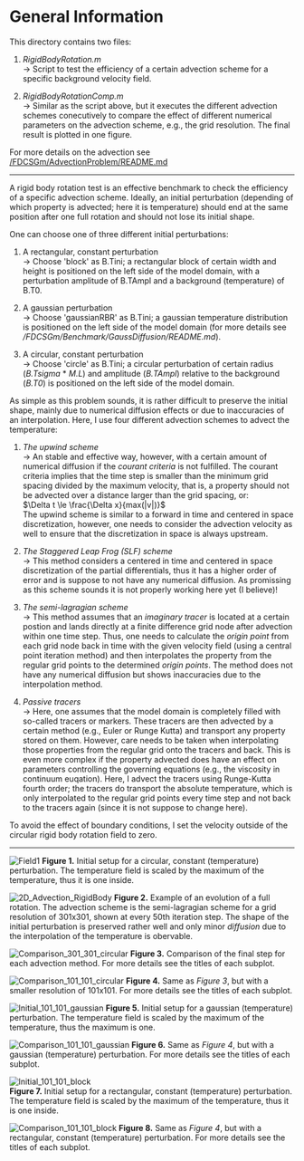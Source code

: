 # General Information

This directory contains two files: 

1. *RigidBodyRotation.m*<br>
    -> Script to test the efficiency of a certain advection scheme for a specific background velocity field.
   
2. *RigidBodyRotationComp.m*<br>
    -> Similar as the script above, but it executes the different advection schemes conecutively to compare the effect of different numerical parameters on the advection scheme, e.g., the grid resolution. The final result is plotted in one figure.

For more details on the advection see [/FDCSGm/AdvectionProblem/README.md](https://github.com//LukasFuchs/FDCSGm/AdvectionProblem/)

-----------------------------------------------------------------

A rigid body rotation test is an effective benchmark to check the efficiency of a specific advection scheme. Ideally, an initial perturbation (depending of which property is advected; here it is temperature) should end at the same position after one full rotation and should not lose its initial shape. 

One can choose one of three different initial perturbations: 

1. A rectangular, constant perturbation<br>
    -> Choose 'block' as B.Tini; a rectangular block of certain width and height is positioned on the left side of the model domain, with a perturbation amplitude of B.TAmpl and a background (temperature) of B.T0. <br>

2. A gaussian perturbation<br>
    -> Choose 'gaussianRBR' as B.Tini; a gaussian temperature distribution is positioned on the left side of the model domain (for more details see */FDCSGm/Benchmark/GaussDiffusion/README.md*). <br>

3. A circular, constant perturbation<br>
    -> Choose 'circle' as B.Tini; a circular perturbation of certain radius (*B.Tsigma* * *M.L*) and amplitude (*B.TAmpl*) relative to the background (*B.T0*) is positioned on the left side of the model domain.<br>

As simple as this problem sounds, it is rather difficult to preserve the initial shape, mainly due to numerical diffusion effects or due to inaccuracies of an interpolation. Here, I use four different advection schemes to advect the temperature: 

1. *The upwind scheme*<br>
    -> An stable and effective way, however, with a certain amount of numerical diffusion if the *courant criteria* is not fulfilled. The courant criteria implies that the time step is smaller than the minimum grid spacing divided by the maximum velocity, that is, a property should not be advected over a distance larger than the grid spacing, or:<br>
$\Delta t \le \frac{\Delta x}{max(|v|)}$<br>
The upwind scheme is similar to a forward in time and centered in space discretization, however, one needs to consider the advection velocity as well to ensure that the discretization in space is always upstream.<br>
   
2. *The Staggered Leap Frog (SLF) scheme*<br>
    -> This method considers a centered in time and centered in space discretization of the partial differentials, thus it has a higher order of error and is suppose to not have any numerical diffusion. As promissing as this scheme sounds it is not properly working here yet (I believe)!<br>
   
3. *The semi-lagragian scheme*<br>
    -> This method assumes that an *imaginary tracer* is located at a certain postion and lands directly at a finite difference grid node after advection within one time step. Thus, one needs to calculate the *origin point* from each grid node back in time with the given velocity field (using a central point iteration method) and then interpolates the property from the regular grid points to the determined *origin points*. The method does not have any numerical diffusion but shows inaccuracies due to the interpolation method.<br>
   
5. *Passive tracers*<br>
    -> Here, one assumes that the model domain is completely filled with so-called tracers or markers. These tracers are then advected by a certain method (e.g., Euler or Runge Kutta) and transport any property stored on them. However, care needs to be taken when interpolating those properties from the regular grid onto the tracers and back. This is even more complex if the property advected does have an effect on parameters controlling the governing equations (e.g., the viscosity in continuum euqation). Here, I advect the tracers using Runge-Kutta fourth order; the tracers do transport the absolute temperature, which is only interpolated to the regular grid points every time step and not back to the tracers again (since it is not suppose to change here).<br>

To avoid the effect of boundary conditions, I set the velocity outside of the circular rigid body rotation field to zero. 

----------------------------------------------------

![Field1](https://github.com/LukasFuchs/FDCSGm/assets/25866942/f632c6e3-2051-45d8-ae48-c62a40ac2242)
**Figure 1.** Initial setup for a circular, constant (temperature) perturbation. The temperature field is scaled by the maximum of the temperature, thus it is one inside. 

![2D_Advection_RigidBody](https://github.com/LukasFuchs/FDCSGm/assets/25866942/66ea8ad6-a277-4cd5-a91e-627f1b3f41fd)
**Figure 2.** Example of an evolution of a full rotation. The advection scheme is the semi-lagragian scheme for a grid resolution of 301x301, shown at every 50th iteration step. The shape of the initial perturbation is preserved rather well and only minor *diffusion* due to the interpolation of the temperature is obervable. 

![Comparison_301_301_circular](https://github.com/LukasFuchs/FDCSGm/assets/25866942/e3bea260-2b1c-4f4e-9da7-79cc429069f4)
**Figure 3.** Comparison of the final step for each advection method. For more details see the titles of each subplot. 

![Comparison_101_101_circular](https://github.com/LukasFuchs/FDCSGm/assets/25866942/ca206459-0f94-4500-8982-61b030ae71b8)
**Figure 4.** Same as *Figure 3*, but with a smaller resolution of 101x101. For more details see the titles of each subplot. 

![Initial_101_101_gaussian](https://github.com/LukasFuchs/FDCSGm/assets/25866942/c6b09e02-5ce4-4cd7-b9a6-fbd78cebf3a4)
**Figure 5.** Initial setup for a gaussian (temperature) perturbation. The temperature field is scaled by the maximum of the temperature, thus the maximum is one.

![Comparison_101_101_gaussian](https://github.com/LukasFuchs/FDCSGm/assets/25866942/c516f57b-4860-4a68-9e25-41e50a271d08)
**Figure 6.** Same as *Figure 4*, but with a gaussian (temperature) perturbation. For more details see the titles of each subplot. 

![Initial_101_101_block](https://github.com/LukasFuchs/FDCSGm/assets/25866942/3fe2ccf2-a341-4446-bca1-c274bf2b1c75) <br>
**Figure 7.** Initial setup for a rectangular, constant (temperature) perturbation. The temperature field is scaled by the maximum of the temperature, thus it is one inside.

![Comparison_101_101_block](https://github.com/LukasFuchs/FDCSGm/assets/25866942/2c1c431c-7b63-4f82-8a6b-34894afc8261)
**Figure 8.** Same as *Figure 4*, but with a rectangular, constant (temperature) perturbation. For more details see the titles of each subplot.






